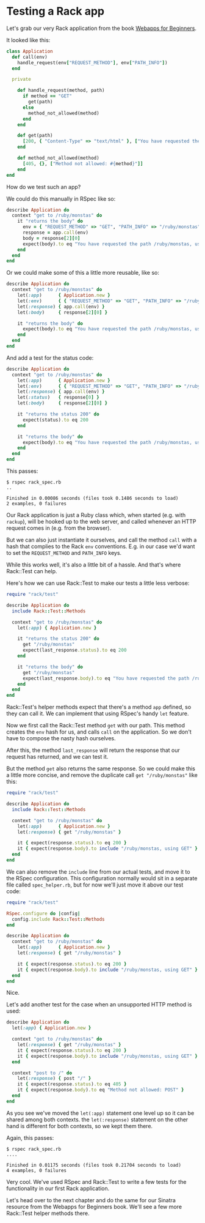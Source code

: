 # Testing a Rack app

Let's grab our very Rack application from the book
[Webapps for Beginners](http://webapps-for-beginners.rubymonstas.org/rack/hello_world.html).

It looked like this:

```ruby
class Application
  def call(env)
    handle_request(env["REQUEST_METHOD"], env["PATH_INFO"])
  end

  private

    def handle_request(method, path)
      if method == "GET"
        get(path)
      else
        method_not_allowed(method)
      end
    end

    def get(path)
      [200, { "Content-Type" => "text/html" }, ["You have requested the path #{path}, using GET"]]
    end

    def method_not_allowed(method)
      [405, {}, ["Method not allowed: #{method}"]]
    end
end
```

How do we test such an app?

We could do this manually in RSpec like so:

```ruby
describe Application do
  context "get to /ruby/monstas" do
    it "returns the body" do
      env = { "REQUEST_METHOD" => "GET", "PATH_INFO" => "/ruby/monstas" }
      response = app.call(env)
      body = response[2][0]
      expect(body).to eq "You have requested the path /ruby/monstas, using GET"
    end
  end
end
```

Or we could make some of this a little more reusable, like so:

```ruby
describe Application do
  context "get to /ruby/monstas" do
    let(:app)      { Application.new }
    let(:env)      { { "REQUEST_METHOD" => "GET", "PATH_INFO" => "/ruby/monstas" } }
    let(:response) { app.call(env) }
    let(:body)     { response[2][0] }

    it "returns the body" do
      expect(body).to eq "You have requested the path /ruby/monstas, using GET"
    end
  end
end
```

And add a test for the status code:

```ruby
describe Application do
  context "get to /ruby/monstas" do
    let(:app)      { Application.new }
    let(:env)      { { "REQUEST_METHOD" => "GET", "PATH_INFO" => "/ruby/monstas" } }
    let(:response) { app.call(env) }
    let(:status)   { response[0] }
    let(:body)     { response[2][0] }

    it "returns the status 200" do
      expect(status).to eq 200
    end

    it "returns the body" do
      expect(body).to eq "You have requested the path /ruby/monstas, using GET"
    end
  end
end
```

This passes:


```
$ rspec rack_spec.rb
..

Finished in 0.00086 seconds (files took 0.1486 seconds to load)
2 examples, 0 failures
```

Our Rack application is just a Ruby class which, when started (e.g. with
`rackup`), will be hooked up to the web server, and called whenever an HTTP
request comes in (e.g. from the browser).

But we can also just instantiate it ourselves, and call the method `call` with
a hash that complies to the Rack `env` conventions. E.g. in our case we'd want
to set the `REQUEST_METHOD` and `PATH_INFO` keys.

While this works well, it's also a little bit of a hassle. And that's where
Rack::Test can help.

Here's how we can use Rack::Test to make our tests a little less verbose:


```ruby
require "rack/test"

describe Application do
  include Rack::Test::Methods

  context "get to /ruby/monstas" do
    let(:app) { Application.new }

    it "returns the status 200" do
      get "/ruby/monstas"
      expect(last_response.status).to eq 200
    end

    it "returns the body" do
      get "/ruby/monstas"
      expect(last_response.body).to eq "You have requested the path /ruby/monstas, using GET"
    end
  end
end
```

Rack::Test's helper methods expect that there's a method `app` defined, so they
can call it.  We can implement that using RSpec's handy `let` feature.

Now we first call the Rack::Test method `get` with our path. This method
creates the `env` hash for us, and calls `call` on the application. So we don't
have to compose the nasty hash ourselves.

After this, the method `last_response` will return the response that our
request has returned, and we can test it.

But the method `get` also returns the same response. So we could make this
a little more concise, and remove the duplicate call `get "/ruby/monstas"` like
this:


```ruby
require "rack/test"

describe Application do
  include Rack::Test::Methods

  context "get to /ruby/monstas" do
    let(:app)      { Application.new }
    let(:response) { get "/ruby/monstas" }

    it { expect(response.status).to eq 200 }
    it { expect(response.body).to include "/ruby/monstas, using GET" }
  end
end
```

We can also remove the `include` line from our actual tests, and move it to
the RSpec configuration. This configuration normally would sit in a separate
file called `spec_helper.rb`, but for now we'll just move it above our test
code:

```ruby
require "rack/test"

RSpec.configure do |config|
  config.include Rack::Test::Methods
end

describe Application do
  context "get to /ruby/monstas" do
    let(:app)      { Application.new }
    let(:response) { get "/ruby/monstas" }

    it { expect(response.status).to eq 200 }
    it { expect(response.body).to include "/ruby/monstas, using GET" }
  end
end
```

Nice.

Let's add another test for the case when an unsupported HTTP method is used:

```ruby
describe Application do
  let(:app) { Application.new }

  context "get to /ruby/monstas" do
    let(:response) { get "/ruby/monstas" }
    it { expect(response.status).to eq 200 }
    it { expect(response.body).to include "/ruby/monstas, using GET" }
  end

  context "post to /" do
    let(:response) { post "/" }
    it { expect(response.status).to eq 405 }
    it { expect(response.body).to eq "Method not allowed: POST" }
  end
end
```

As you see we've moved the `let(:app)` statement one level up so it can be
shared among both contexts. the `let(:response)` statement on the other
hand is different for both contexts, so we kept them there.

Again, this passes:

```
$ rspec rack_spec.rb
....

Finished in 0.01175 seconds (files took 0.21704 seconds to load)
4 examples, 0 failures
```

Very cool. We've used RSpec and Rack::Test to write a few tests for the
functionality in our first Rack application.

Let's head over to the next chapter and do the same for our Sinatra resource
from the Webapps for Beginners book. We'll see a few more Rack::Test helper
methods there.

